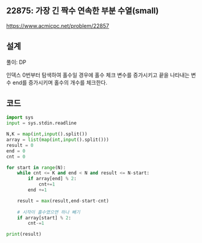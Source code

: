 <h2>22875: 가장 긴 짝수 연속한 부분 수열(small)</h2>

https://www.acmicpc.net/problem/22857

<h2>설계</h2>
풀이: DP

인덱스 0번부터 탐색하여 홀수일 경우에 홀수 체크 변수를 증가시키고
끝을 나타내는 변수 end를 증가시키며 홀수의 개수를 체크한다.

<h2>코드</h2>

```python
import sys
input = sys.stdin.readline

N,K = map(int,input().split())
array = list(map(int,input().split()))
result = 0
end = 0
cnt = 0

for start in range(N):
    while cnt <= K and end < N and result <= N-start:
        if array[end] % 2:  
            cnt+=1
        end +=1

    result = max(result,end-start-cnt)     
    
    # 시작이 홀수였으면 하나 빼기
    if array[start] % 2:
        cnt-=1

print(result)
```